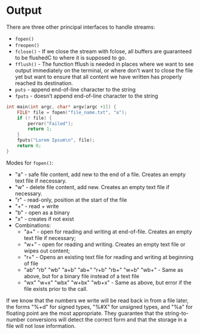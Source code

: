#                  Output

There are three other principal interfaces to handle streams: 
- `fopen()`
- `freopen()`
- `fclose()` - If we close the stream with fclose, all buffers are guaranteed to be flushedC to where it is supposed to go. 
- `fflush()` - The function fflush is needed in places where we want to see output immediately on the terminal, or where don’t want to close the file yet but want to ensure that all content we have written has properly reached its destination.
- `puts`  -         append end-of-line character to the string
- `fputs` - doesn’t append end-of-line character to the string

```C
int main(int argc, char* argv[argc +1]) { 
    FILE* file = fopen("file_name.txt", "a"); 
    if (! file) {
        perror("Failed"); 
        return 1;
    } 
    fputs("Lorem Ipsum\n", file); 
    return 0; 
}
```

Modes for `fopen()`:
- "a" - safe file content, add new to the end of a file. Creates an empty text file if necessary.
- "w" - delete file content, add new. Creates an empty text file if necessary.
- "r" - read-only, position at the start of the file
- "+" - read + write
- "b" - open as a binary
- "x" - creates if not exist
- Combinations:
    - "a+" - open for reading and writing at end-of-file. Creates an empty text file if necessary; 
    - "w+" - open for reading and writing. Creates an empty text file or wipes out content;
    - "r+" - Opens an existing text file for reading and writing at beginning of file
    - "ab" "rb" "wb" "a+b" "ab+" "r+b" "rb+" "w+b" "wb+" - Same as above, but for a binary file instead of a text file 
    - "wx" "w+x" "wbx" "w+bx" "wb+x" - Same as above, but error if the file exists prior to the call.

If we know that the numbers we write will be read back in from a file later, the forms "%+d" for signed types, "%#X" for unsigned types, and "%a" for floating point are the most appropriate. They guarantee that the string-to-number conversions will detect the correct form and that the storage in a file will not lose information. 